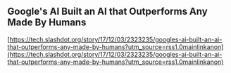 ## Google's AI Built an AI that Outperforms Any Made By Humans
  
  [https://tech.slashdot.org/story/17/12/03/2323235/googles-ai-built-an-ai-that-outperforms-any-made-by-humans?utm_source=rss1.0mainlinkanon](https://tech.slashdot.org/story/17/12/03/2323235/googles-ai-built-an-ai-that-outperforms-any-made-by-humans?utm_source=rss1.0mainlinkanon)